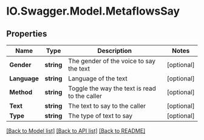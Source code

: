 # IO.Swagger.Model.MetaflowsSay
## Properties

Name | Type | Description | Notes
------------ | ------------- | ------------- | -------------
**Gender** | **string** | The gender of the voice to say the text | [optional] 
**Language** | **string** | Language of the text | [optional] 
**Method** | **string** | Toggle the way the text is read to the caller | [optional] 
**Text** | **string** | The text to say to the caller | [optional] 
**Type** | **string** | The type of text to say | [optional] 

[[Back to Model list]](../README.md#documentation-for-models) [[Back to API list]](../README.md#documentation-for-api-endpoints) [[Back to README]](../README.md)

